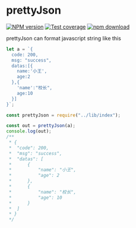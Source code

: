 # prettyJson

[![NPM version][npm-image]][npm-url]
[![Test coverage][codecov-image]][codecov-url]
[![npm download][download-image]][download-url]

[npm-image]: https://img.shields.io/npm/v/pretty-object-string.svg?style=flat-square
[npm-url]: https://npmjs.org/package/pretty-object-string
[codecov-image]: https://codecov.io/gh/supperchong/prettyObjectString/branch/master/graphs/badge.svg
[codecov-url]: https://codecov.io/gh/supperchong/prettyObjectString
[download-image]: https://img.shields.io/npm/dm/pretty-object-string.svg?style=flat-square
[download-url]: https://npmjs.org/package/pretty-object-string
prettyJson can format javascript string like this

```js
let a = `{
  code: 200,
  msg: "success",
  datas:[{
    name:'小王',
    age:2
  },{
    'name':"校长",
    age:10
  }]
}`;

const prettyJson = require("../lib/index");

const out = prettyJson(a);
console.log(out);
/** 
 * {
 *	"code": 200,
 *	"msg": "success",
 *	"datas": [
 *		{
 *			"name": "小王",
 *			"age": 2
 *		},
 *		{
 *			"name": "校长",
 *			"age": 10
 *		}
 *	]
 * }
 */
```
